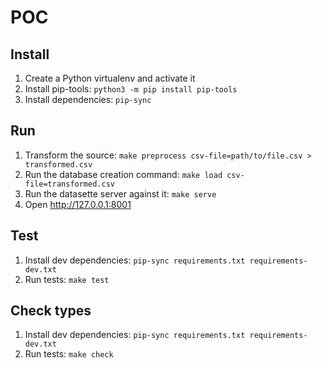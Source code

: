 # POC

## Install

1. Create a Python virtualenv and activate it
2. Install pip-tools: `python3 -m pip install pip-tools`
3. Install dependencies: `pip-sync`


## Run

1. Transform the source: `make preprocess csv-file=path/to/file.csv > transformed.csv`
2. Run the database creation command: `make load csv-file=transformed.csv`
3. Run the datasette server against it: `make serve`
4. Open http://127.0.0.1:8001


## Test

1. Install dev dependencies: `pip-sync requirements.txt requirements-dev.txt`
2. Run tests: `make test`


## Check types

1. Install dev dependencies: `pip-sync requirements.txt requirements-dev.txt`
2. Run tests: `make check`
